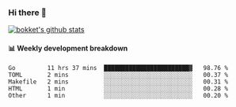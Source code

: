 ### Hi there 👋
[![bokket's github stats](https://github-readme-stats.vercel.app/api?username=bokket&show_icons=true&count_private=true)](https://github.com/anuraghazra/github-readme-stats)

#### :bar_chart: Weekly development breakdown
<!--START_SECTION:waka-->
```text
Go         11 hrs 37 mins  ████████████████████████▓   98.76 % 
TOML       2 mins          ░░░░░░░░░░░░░░░░░░░░░░░░░   00.37 % 
Makefile   2 mins          ░░░░░░░░░░░░░░░░░░░░░░░░░   00.31 % 
HTML       1 min           ░░░░░░░░░░░░░░░░░░░░░░░░░   00.28 % 
Other      1 min           ░░░░░░░░░░░░░░░░░░░░░░░░░   00.20 % 
```
<!--END_SECTION:waka-->
